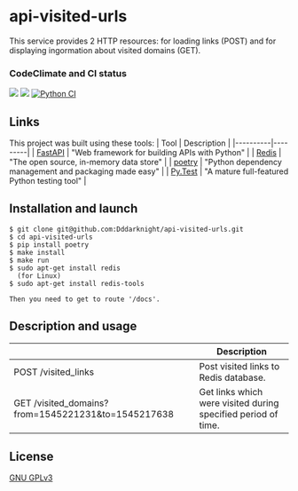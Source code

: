 # api-visited-urls
This service provides 2 HTTP resources: for loading links (POST) and for displaying ingormation about visited domains (GET).


### CodeClimate and CI status

<a href="https://codeclimate.com/github/Dddarknight/api-visited-urls/maintainability"><img src="https://api.codeclimate.com/v1/badges/f36de6461d70240a3424/maintainability" /></a> <a href="https://codeclimate.com/github/Dddarknight/api-visited-urls/test_coverage"><img src="https://api.codeclimate.com/v1/badges/f36de6461d70240a3424/test_coverage" /></a> [![Python CI](https://github.com/Dddarknight/api-visited-urls/actions/workflows/pyci.yml/badge.svg)](https://github.com/Dddarknight/api-visited-urls/actions)

## Links
This project was built using these tools:
| Tool | Description |
|----------|---------|
| [FastAPI](https://fastapi.tiangolo.com/) | "Web framework for building APIs with Python" |
| [Redis](https://redis.io/) |  "The open source, in-memory data store" |
| [poetry](https://python-poetry.org/) |  "Python dependency management and packaging made easy" |
| [Py.Test](https://pytest.org) | "A mature full-featured Python testing tool" |

## Installation and launch
```
$ git clone git@github.com:Dddarknight/api-visited-urls.git
$ cd api-visited-urls
$ pip install poetry
$ make install
$ make run
$ sudo apt-get install redis
  (for Linux)
$ sudo apt-get install redis-tools

Then you need to get to route '/docs'.
```

## Description and usage
|   | Description |
|----------|---------|
| POST /visited_links |  Post visited links to Redis database. |
| GET /visited_domains?from=1545221231&to=1545217638 | Get links which were visited during specified period of time. |

## License
[GNU GPLv3](https://choosealicense.com/licenses/gpl-3.0/)
